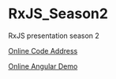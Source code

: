 # RxJS_Season2
RxJS presentation season 2

[Online Code Address](https://stackblitz.com/edit/rxjs-japwku?file=index.ts)

[Online Angular Demo](https://stackblitz.com/edit/angular-qwalsn)